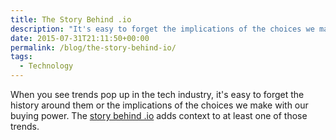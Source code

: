 ```yaml
---
title: The Story Behind .io
description: "It's easy to forget the implications of the choices we make with our buying power."
date: 2015-07-31T21:11:50+00:00
permalink: /blog/the-story-behind-io/
tags:
  - Technology
---
```


When you see trends pop up in the tech industry, it's easy to forget the history around them or the implications of the choices we make with our buying power. The [story behind .io](http://citizen-ex.com/stories/io) adds context to at least one of those trends.
